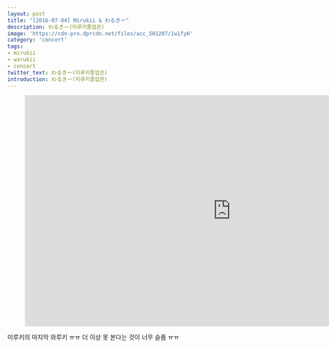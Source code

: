 ```yaml
---
layout: post
title: "[2016-07-04] Mirukii & わるきー"
description: わるきー(미루키졸업콘)
image: 'https://cdn-pro.dprcdn.net/files/acc_501207/1w1fyH'
category: 'concert'
tags:
- mirukii
- warukii
- concert
twitter_text: わるきー(미루키졸업콘)
introduction: わるきー(미루키졸업콘)
---
```

<figure class="video_container">
<iframe width="936" height="526" src="https://serviceapi.nmv.naver.com/flash/convertIframeTag.nhn?vid=39226449545ED3EBF39177C6366D17DE7A52&outKey=V128056e6cc0afdd6e0c0e781484c32e1e8f6c114f1b9b7449f91e781484c32e1e8f6" frameborder="no" scrolling="no" webkitallowfullscreen mozallowfullscreen allowfullscreen></iframe>
</figure>

미루키의 마지막 와루키 ㅠㅠ
더 이상 못 본다는 것이 너무 슬픔 ㅠㅠ
